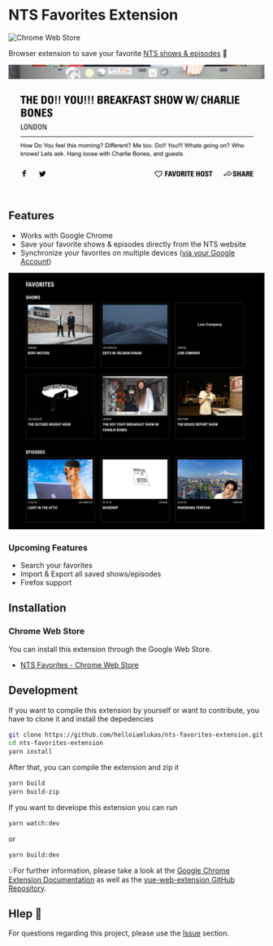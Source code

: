 # NTS Favorites Extension
![Chrome Web Store](https://img.shields.io/chrome-web-store/v/dlolfbeclhpomkpamfcfjfjefedpbifm?style=flat-square)

Browser extension to save your favorite [NTS shows & episodes](https://www.nts.live/) 🖤

![NTS Favorites Extension](nts-favorites-cover.gif)

## Features

- Works with Google Chrome
- Save your favorite shows & episodes directly from the NTS website
- Synchronize your favorites on multiple devices ([via your Google Account](https://support.google.com/chrome/answer/185277))

![NTS Favorites Extension](nts-favorites-preview.jpg)

### Upcoming Features

- Search your favorites
- Import & Export all saved shows/episodes
- Firefox support

## Installation
### Chrome Web Store
You can install this extension through the Google Web Store.
- [NTS Favorites - Chrome Web Store](https://chrome.google.com/webstore/detail/nts-favorites/dlolfbeclhpomkpamfcfjfjefedpbifm)

## Development
If you want to compile this extension by yourself or want to contribute, you have to clone it and install the depedencies

```bash
git clone https://github.com/helloiamlukas/nts-favorites-extension.git
cd nts-favorites-extension
yarn install
```

After that, you can compile the extension and zip it
```bash
yarn build
yarn build-zip
```

If you want to develope this extension you can run
```bash
yarn watch:dev
```
or
```bash
yarn build:dev
```

💡For further information, please take a look at the [Google Chrome Extension Documentation](https://developer.chrome.com/extensions) as well as the
[vue-web-extension GitHub Repository](https://github.com/Kocal/vue-web-extension).

## Hlep 🤔

For questions regarding this project, please use the [Issue](https://github.com/helloiamlukas/nts-favorites-extension/issues) section. 